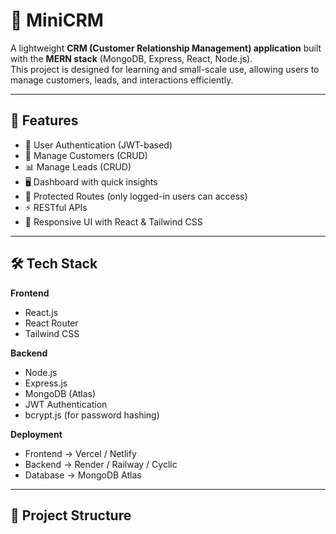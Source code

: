# 📌 MiniCRM

A lightweight **CRM (Customer Relationship Management) application** built with the **MERN stack** (MongoDB, Express, React, Node.js).  
This project is designed for learning and small-scale use, allowing users to manage customers, leads, and interactions efficiently.

---

## 🚀 Features
- 🔐 User Authentication (JWT-based)
- 👤 Manage Customers (CRUD)
- 📊 Manage Leads (CRUD)
- 🖥️ Dashboard with quick insights
- 🔄 Protected Routes (only logged-in users can access)
- ⚡ RESTful APIs
- 🎨 Responsive UI with React & Tailwind CSS

---

## 🛠️ Tech Stack
**Frontend**
- React.js
- React Router
- Tailwind CSS

**Backend**
- Node.js
- Express.js
- MongoDB (Atlas)
- JWT Authentication
- bcrypt.js (for password hashing)

**Deployment**
- Frontend → Vercel / Netlify
- Backend → Render / Railway / Cyclic
- Database → MongoDB Atlas

---

## 📂 Project Structure
